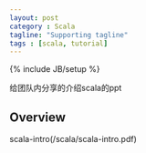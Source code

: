 ```yaml
---
layout: post
category : Scala
tagline: "Supporting tagline"
tags : [scala, tutorial]
---
```

{% include JB/setup %}

给团队内分享的介绍scala的ppt

## Overview
scala-intro(/scala/scala-intro.pdf)

